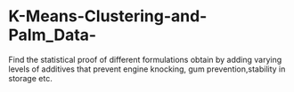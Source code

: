 # K-Means-Clustering-and-Palm_Data-
Find the statistical proof of different formulations obtain by adding varying levels of additives that prevent engine knocking, gum prevention,stability in storage etc.
